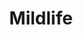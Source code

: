 ---
title: "Mildlife"
summary: "Mildlife are a Melbourne based, Australian psychedelic jazz fusion group formed in 2013. The group have released two albums. Their second peaked at number 8 on the ARIA Charts in October 2020."
slug: "mildlife"
image: "mildlife.jpg"
apple_music_artist_url: "https://music.apple.com/gb/artist/mildlife/495002612"
wikipedia_url: "https://en.wikipedia.org/wiki/Mildlife"
---